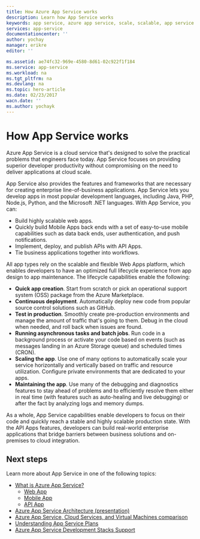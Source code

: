 ```yaml
---
title: How Azure App Service works
description: Learn how App Service works
keywords: app service, azure app service, scale, scalable, app service plan, app service cost
services: app-service
documentationcenter: ''
author: yochay
manager: erikre
editor: ''

ms.assetid: ae74fc32-969e-4580-8d61-02c922f1f184
ms.service: app-service
ms.workload: na
ms.tgt_pltfrm: na
ms.devlang: na
ms.topic: hero-article
ms.date: 02/23/2017
wacn.date: ''
ms.author: yochayk
---
```


# How App Service works
Azure App Service is a cloud service that's designed to solve the practical problems that engineers face today.
App Service focuses on providing superior developer productivity without compromising on the need to deliver applications at cloud scale. 

App Service also provides the features and frameworks that are necessary for creating enterprise line-of-business applications. App Service lets you develop apps in most popular development languages, including Java, PHP, Node.js, Python, and the Microsoft .NET languages. With App Service, you can:

* Build highly scalable web apps.
* Quickly build Mobile Apps back ends with a set of easy-to-use mobile capabilities such as data back ends, user authentication, and push notifications.
* Implement, deploy, and publish APIs with API Apps.
* Tie business applications together into workflows.

All app types rely on the scalable and flexible Web Apps platform, which enables developers to have an optimized full lifecycle experience from app design to app maintenance. The lifecycle capabilities enable the following:

* **Quick app creation**. Start from scratch or pick an operational support system (OSS) package from the Azure Marketplace.
* **Continuous deployment**. Automatically deploy new code from popular source control solutions such as GitHub.
* **Test in production**. Smoothly create pre-production environments and manage the amount of traffic that's going to them. Debug in the cloud when needed, and roll back when issues are found.
* **Running asynchronous tasks and batch jobs**. Run code in a background process or activate your code based on events (such as messages landing in an Azure Storage queue) and scheduled times (CRON).
* **Scaling the app**. Use one of many options to automatically scale your service horizontally and vertically based on traffic and resource utilization. Configure private environments that are dedicated to your apps.   
* **Maintaining the app**. Use many of the debugging and diagnostics features to stay ahead of problems and to efficiently resolve them either in real time (with features such as auto-healing and live debugging) or after the fact by analyzing logs and memory dumps.

As a whole, App Service capabilities enable developers to focus on their code and quickly reach a stable and highly scalable production state. With the API Apps features, developers can build real-world enterprise applications that bridge barriers between business solutions and on-premises to cloud integration.  

## Next steps

Learn more about App Service in one of the following topics:

* [What is Azure App Service?](app-service-value-prop-what-is.md)
    * [Web App](../app-service-web/app-service-web-overview.md)
    * [Mobile App](../app-service-mobile/app-service-mobile-value-prop.md)
    * [API App](../app-service-api/app-service-api-apps-why-best-platform.md)
* [Azure App Service Architecture (presentation)](http://www.slideshare.net/maartenba/windows-azure-web-sites-things-they-dont-teach-kids-in-school-comunity-day-2013)
* [Azure App Service, Cloud Services, and Virtual Machines comparison](../app-service-web/choose-web-site-cloud-service-vm.md)
* [Understanding App Service Plans](azure-web-sites-web-hosting-plans-in-depth-overview.md)
* [Azure App Service Development Stacks Support](https://azure.microsoft.com/blog/windows-azure-websites-development-stacks-support/)